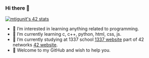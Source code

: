 ### Hi there 👋

<a
    aline="center"
    href="https://github.com/oakoudad/badge42"><img
    src="https://badge.mediaplus.ma/binary/mtigunit"
    alt="mtigunit's 42 stats" />
</a>

- 👀 I’m interested in learning anything related to programming.
- 🌱 I’m currently learning c, c++, python, html, css, js.
- 🏫 I’m currently studying at 1337 school [1337 website](https://1337.ma/en/) part of 42 networks [42 website](https://42.fr/en/network-42/).
- 👐 Welcome to my GitHub and wish to help you.

